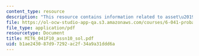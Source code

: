```yaml
---
content_type: resource
description: "This resource contains information related to asset\u2019s gain."
file: https://ol-ocw-studio-app-qa.s3.amazonaws.com/courses/6-041-probabilistic-systems-analysis-and-applied-probability-fall-2010/b1ae243087d97292ac2f34a9a31ddd6a_MIT6_041F10_assn10_sol.pdf
file_type: application/pdf
resourcetype: Document
title: MIT6_041F10_assn10_sol.pdf
uid: b1ae2430-87d9-7292-ac2f-34a9a31ddd6a
---
```


